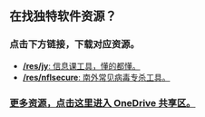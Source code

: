 <title>Toolbox</title>

## 在找独特软件资源？
### 点击下方链接，下载对应资源。

- [**/res/jy**: 信息课工具，懂的都懂。](/res/jy)
- [**/res/nflsecure**: 南外常见病毒专杀工具。](/res/nflsecure)

### [更多资源，点击这里进入 OneDrive 共享区。](https://antdock.cn/goto/antdock-my.sharepoint.com/:f:/g/personal/ericzhang_antdock_cn/ElrtNqLDL3dCr8XD7FSQOI4BpRLVp0mLRTY6E8Ngxm6V3A)